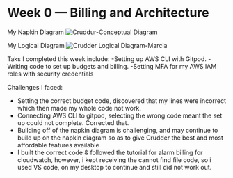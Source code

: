 # Week 0 — Billing and Architecture

My Napkin Diagram
![Cruddur-Conceptual Diagram](https://user-images.githubusercontent.com/95619710/219857806-432378db-ea74-41d6-9a8a-e15a966a5806.jpeg)

My Logical Diagram
![Crudder Logical Diagram-Marcia](https://user-images.githubusercontent.com/95619710/219857850-41c71604-d081-419e-bfd8-f38a7d5487c0.jpeg)

Taks I completed this week include: 
-Setting up AWS CLI with Gitpod.
-Writing code to set up budgets and billing.
-Setting MFA for my AWS IAM roles with security credentials 

Challenges I faced: 
- Setting the correct budget code, discovered that my lines were incorrect which then made my whole code not work.
- Connecting AWS CLI to gitpod, selecting the wrong code meant the set up could not complete. Corrected that.
- Building off of the napkin diagram is challenging, and may continue to build up on the napkin diagram so as to give Crudder the best and most affordable features available 
- I built the correct code & followed the tutorial for alarm billing for cloudwatch, however, i kept receiving the cannot find file code, so i used VS code, on my desktop to continue and still did not work out. 
